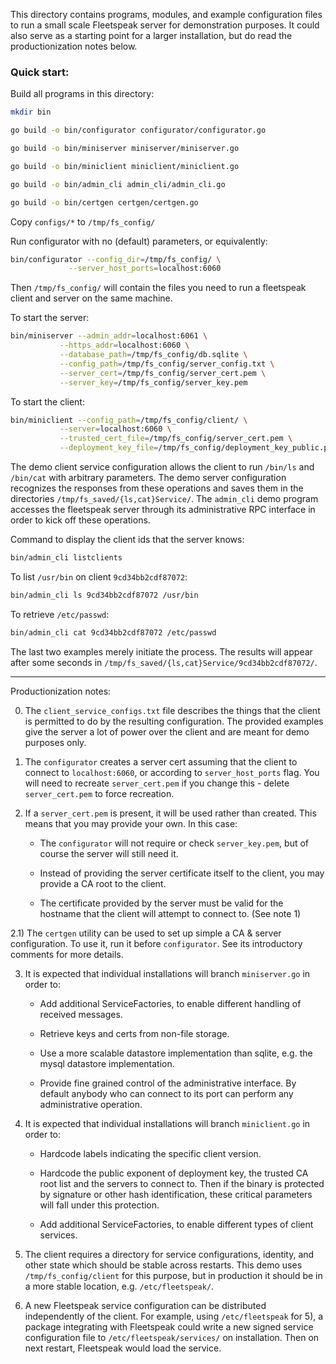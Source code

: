 This directory contains programs, modules, and example configuration files to
run a small scale Fleetspeak server for demonstration purposes. It could also
serve as a starting point for a larger installation, but do read the
productionization notes below.

### Quick start:

Build all programs in this directory:

```bash
mkdir bin

go build -o bin/configurator configurator/configurator.go

go build -o bin/miniserver miniserver/miniserver.go

go build -o bin/miniclient miniclient/miniclient.go

go build -o bin/admin_cli admin_cli/admin_cli.go

go build -o bin/certgen certgen/certgen.go
```

Copy `configs/*` to `/tmp/fs_config/`

Run configurator with no (default) parameters, or equivalently:

```bash
bin/configurator --config_dir=/tmp/fs_config/ \
             --server_host_ports=localhost:6060
```

Then `/tmp/fs_config/` will contain the files you need to run a fleetspeak
client and server on the same machine.

To start the server:

```bash
bin/miniserver --admin_addr=localhost:6061 \
           --https_addr=localhost:6060 \
           --database_path=/tmp/fs_config/db.sqlite \
           --config_path=/tmp/fs_config/server_config.txt \
           --server_cert=/tmp/fs_config/server_cert.pem \
           --server_key=/tmp/fs_config/server_key.pem
```

To start the client:

```bash
bin/miniclient --config_path=/tmp/fs_config/client/ \
           --server=localhost:6060 \
           --trusted_cert_file=/tmp/fs_config/server_cert.pem \
           --deployment_key_file=/tmp/fs_config/deployment_key_public.pem
```

The demo client service configuration allows the client to run `/bin/ls` and
`/bin/cat` with arbitrary parameters. The demo server configuration recognizes
the responses from these operations and saves them in the directories
`/tmp/fs_saved/{ls,cat}Service/`. The `admin_cli` demo program accesses the
fleetspeak server through its administrative RPC interface in order to kick off
these operations.

Command to display the client ids that the server knows:

```bash
bin/admin_cli listclients
```

To list `/usr/bin` on client `9cd34bb2cdf87072`:

```bash
bin/admin_cli ls 9cd34bb2cdf87072 /usr/bin
```

To retrieve `/etc/passwd`:

```bash
bin/admin_cli cat 9cd34bb2cdf87072 /etc/passwd
```

The last two examples merely initiate the process. The results will appear after
some seconds in `/tmp/fs_saved/{ls,cat}Service/9cd34bb2cdf87072/`.

----

Productionization notes:

0) The `client_service_configs.txt` file describes the things that the client is
   permitted to do by the resulting configuration. The provided examples give
   the server a lot of power over the client and are meant for demo purposes
   only.

1) The `configurator` creates a server cert assuming that the client to connect
   to `localhost:6060`, or according to `server_host_ports` flag. You will need
   to recreate `server_cert.pem` if you change this - delete `server_cert.pem`
   to force recreation.

2) If a `server_cert.pem` is present, it will be used rather than created. This
   means that you may provide your own. In this case:

   - The `configurator` will not require or check `server_key.pem`, but of
     course the server will still need it.

   - Instead of providing the server certificate itself to the client, you may
     provide a CA root to the client.

   - The certificate provided by the server must be valid for the hostname that
     the client will attempt to connect to. (See note 1)

2.1) The `certgen` utility can be used to set up simple a CA & server
     configuration.  To use it, run it before `configurator`. See its
     introductory comments for more details.

3) It is expected that individual installations will branch `miniserver.go` in
   order to:

   - Add additional ServiceFactories, to enable different handling of received
     messages.

   - Retrieve keys and certs from non-file storage.

   - Use a more scalable datastore implementation than sqlite, e.g. the mysql
     datastore implementation.

   - Provide fine grained control of the administrative interface. By default
     anybody who can connect to its port can perform any administrative
     operation.

4) It is expected that individual installations will branch `miniclient.go` in
   order to:

   - Hardcode labels indicating the specific client version.

   - Hardcode the public exponent of deployment key, the trusted CA root list
     and the servers to connect to. Then if the binary is protected by signature
     or other hash identification, these critical parameters will fall under
     this protection.

   - Add additional ServiceFactories, to enable different types of client
     services.

5) The client requires a directory for service configurations, identity, and
   other state which should be stable across restarts. This demo uses
   `/tmp/fs_config/client` for this purpose, but in production it should be in a
   more stable location, e.g. `/etc/fleetspeak/`.

6) A new Fleetspeak service configuration can be distributed independently of
   the client.  For example, using `/etc/fleetspeak` for 5), a package
   integrating with Fleetspeak could write a new signed service configuration
   file to `/etc/fleetspeak/services/` on installation. Then on next restart,
   Fleetspeak would load the service.
